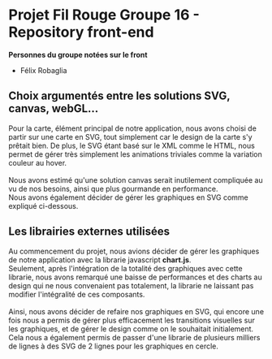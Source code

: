 # Projet Fil Rouge Groupe 16 - Repository front-end

**Personnes du groupe notées sur le front**
+ Félix Robaglia

## Choix argumentés entre les solutions SVG, canvas, webGL...

Pour la carte, élément principal de notre application, nous avons choisi de partir sur une carte en SVG, tout simplement car le design de la carte s'y prêtait bien. De plus, le SVG étant basé sur le XML comme le HTML, nous permet de gérer très simplement les animations triviales comme la variation couleur au hover.
<br /> <br />
Nous avons estimé qu'une solution canvas serait inutilement compliquée au vu de nos besoins, ainsi que plus gourmande en performance. <br />
Nous avons également décider de gérer les graphiques en SVG comme expliqué ci-dessous.

## Les librairies externes utilisées

Au commencement du projet, nous avions décider de gérer les graphiques de notre application avec la librarie javascript **chart.js**. <br>
Seulement, après l'intégration de la totalité des graphiques avec cette librarie, nous avons remarqué une baisse de performances et des charts au design qui ne nous convenaient pas totalement, la librarie ne laissant pas modifier l'intégralité de ces composants.
<br /> <br />
Ainsi, nous avons décider de refaire nos graphiques en SVG, qui encore une fois nous a permis de gérer plus efficacement les transitions visuelles sur les graphiques, et de gérer le design comme on le souhaitait initialement. Cela nous a également permis de passer d'une librarie de plusieurs milliers de lignes à des SVG de 2 lignes pour les graphiques en cercle.

